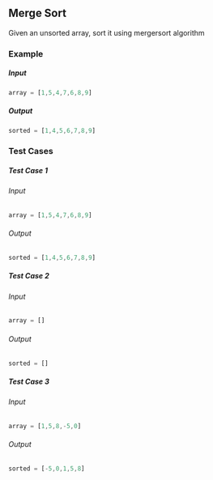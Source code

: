 ## Merge Sort

Given an unsorted array, sort it using mergersort algorithm

### Example

##### Input
```javascript
array = [1,5,4,7,6,8,9]
```

##### Output
```javascript
sorted = [1,4,5,6,7,8,9]
```

### Test Cases

##### Test Case 1
###### Input
```javascript
array = [1,5,4,7,6,8,9]
```

###### Output
```javascript
sorted = [1,4,5,6,7,8,9]
```

##### Test Case 2
###### Input
```javascript
array = []
```

###### Output
```javascript
sorted = []
```

##### Test Case 3
###### Input
```javascript
array = [1,5,8,-5,0]
```

###### Output
```javascript
sorted = [-5,0,1,5,8]
```